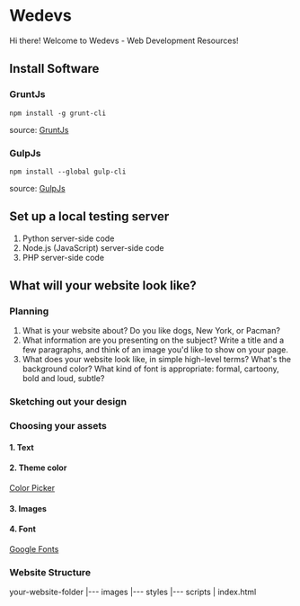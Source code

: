# Wedevs
Hi there! Welcome to Wedevs - Web Development Resources!

## Install Software
### GruntJs
`npm install -g grunt-cli`

source: [GruntJs](https://gruntjs.com/getting-started)

### GulpJs
`npm install --global gulp-cli`

source: [GulpJs](https://github.com/gulpjs/gulp/blob/master/docs/getting-started.md)

## Set up a local testing server
1. Python server-side code
2. Node.js (JavaScript) server-side code
3. PHP server-side code

## What will your website look like?
### Planning
1. What is your website about? Do you like dogs, New York, or Pacman?
2. What information are you presenting on the subject? Write a title and a few paragraphs, and think of an image you'd like to show on your page.
3. What does your website look like, in simple high-level terms? What's the background color? What kind of font is appropriate: formal, cartoony, bold and loud, subtle?

### Sketching out your design

### Choosing your assets
#### 1. Text
#### 2. Theme color
[Color Picker](https://developer.mozilla.org/en-US/docs/Web/CSS/CSS_Colors/Color_picker_tool)

#### 3. Images
#### 4. Font
[Google Fonts](http://www.google.com/fonts)

### Website Structure
your-website-folder
|--- images
|--- styles
|--- scripts
| index.html